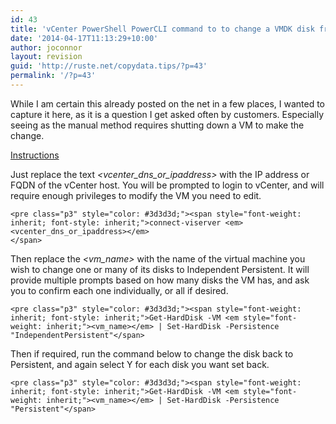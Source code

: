```yaml
---
id: 43
title: 'vCenter PowerShell PowerCLI command to to change a VMDK disk from non-persistent to persistent without powering down the VM'
date: '2014-04-17T11:13:29+10:00'
author: joconnor
layout: revision
guid: 'http://ruste.net/copydata.tips/?p=43'
permalink: '/?p=43'
---
```


While I am certain this already posted on the net in a few places, I wanted to capture it here, as it is a question I get asked often by customers. Especially seeing as the manual method requires shutting down a VM to make the change.

<span style="text-decoration: underline;">Instructions</span>

Just replace the text <span class="s1" style="font-weight: inherit; font-style: inherit;">*&lt;vcenter\_dns\_or\_ipaddress&gt;* </span>with the IP address or FQDN of the vCenter host. You will be prompted to login to vCenter, and will require enough privileges to modify the VM you need to edit.

```
<pre class="p3" style="color: #3d3d3d;"><span style="font-weight: inherit; font-style: inherit;">connect-viserver <em><vcenter_dns_or_ipaddress></em>
</span>
```

Then replace the <span class="s1" style="font-weight: inherit; font-style: inherit;">*&lt;vm\_name&gt;* </span>with the name of the virtual machine you wish to change one or many of its disks to Independent Persistent. It will provide multiple prompts based on how many disks the VM has, and ask you to confirm each one individually, or all if desired.

```
<pre class="p3" style="color: #3d3d3d;"><span style="font-weight: inherit; font-style: inherit;">Get-HardDisk -VM <em style="font-weight: inherit;"><vm_name></em> | Set-HardDisk -Persistence "IndependentPersistent"</span>
```

Then if required, run the command below to change the disk back to Persistent, and again select Y for each disk you want set back.

```
<pre class="p3" style="color: #3d3d3d;"><span style="font-weight: inherit; font-style: inherit;">Get-HardDisk -VM <em style="font-weight: inherit;"><vm_name></em> | Set-HardDisk -Persistence "Persistent"</span>
```
